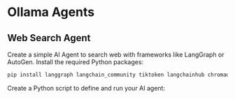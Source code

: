 # Ollama Agents
## Web Search Agent
Create a simple AI Agent to search web with frameworks like LangGraph or AutoGen.
Install the required Python packages:
```python
pip install langgraph langchain_community tiktoken langchainhub chromadb langchain tavily-python langchain-openai
```
Create a Python script to define and run your AI agent:

